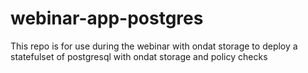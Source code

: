 # webinar-app-postgres
This repo is for use during the webinar with ondat storage to deploy a statefulset of postgresql with ondat storage and policy checks
